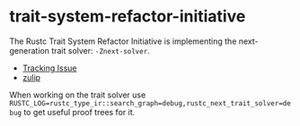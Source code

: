 # trait-system-refactor-initiative

The Rustc Trait System Refactor Initiative is implementing the next-generation
trait solver: `-Znext-solver`.

- [Tracking Issue](https://github.com/rust-lang/rust/issues/107374)
- [zulip](https://rust-lang.zulipchat.com/#channels/364551/t-types.2Ftrait-system-refactor/general)

When working on the trait solver use `RUSTC_LOG=rustc_type_ir::search_graph=debug,rustc_next_trait_solver=debug` to get useful proof trees for it.


